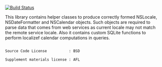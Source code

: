 [![Build Status](https://secure.travis-ci.org/dodikk/ESLocale.png?branch=master)](http://travis-ci.org/dodikk/ESLocale)

This library contains helper classes to produce correctly formed NSLocale, NSDateFormatter and NSCalendar objects. Such objects are required to parse data that comes from web services as current locale may not match the remote service locale.
Also it contains custom SQLite functions to perform localizef calendar computations in queries.

```

Source Code License          : BSD

Supplement materials license : AFL


```

